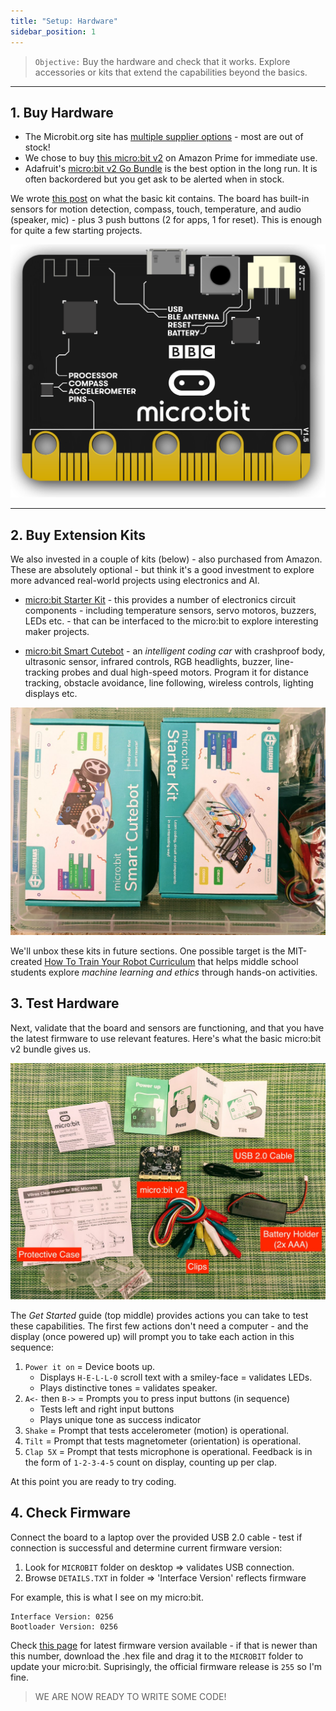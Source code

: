 ```yaml
---
title: "Setup: Hardware"
sidebar_position: 1
---
```


> `Objective:` Buy the hardware and check that it works. Explore accessories or kits that extend the capabilities beyond the basics.

---

## 1. Buy Hardware

 * The Microbit.org site has [multiple supplier options](https://microbit.org/buy/) - most are out of stock!
 * We chose to buy [this micro:bit v2](https://www.amazon.com/Vilros-BBC-Micro-Basic-Starter/dp/B08WR4X7P9/) on Amazon Prime for immediate use.
 * Adafruit's [micro:bit v2 Go Bundle](https://www.adafruit.com/product/4834) is the best option in the long run. It is often backordered but you get ask to be alerted when in stock.

We wrote [this post](/blog/unbox-microbit) on what the basic kit contains. The board has built-in sensors for motion detection, compass, touch, temperature, and audio (speaker, mic) - plus 3 push buttons (2 for apps, 1 for reset). This is enough for quite a few starting projects.

![Microbit-v2](/img/microbit.svg)

---

## 2. Buy Extension Kits

We also invested in a couple of kits (below) - also purchased from Amazon. These are absolutely optional - but think it's a  good investment to explore more advanced real-world projects using electronics and AI.

 * [micro:bit Starter Kit](https://www.amazon.com/Elecfreaks-Microbit-Starter-Accessories-Electronics/dp/B0822LXMV8/ref=sr_1_2_sspa) - this provides a number of electronics circuit components - including temperature sensors, servo motoros, buzzers, LEDs etc. - that can be interfaced to the micro:bit to explore interesting maker projects.

 * [micro:bit Smart Cutebot](https://www.amazon.com/Elecfreaks-Microbit-Smart-Cutebot-Micro/dp/B081ZSCZTV/ref=sr_1_1) - an _intelligent  coding car_ with crashproof body, ultrasonic sensor, infrared controls, RGB headlights, buzzer, line-tracking probes and dual high-speed motors. Program it for distance tracking, obstacle avoidance, line following, wireless controls, lighting displays etc.

![Microbit Kits](/img/microbit-kits.jpeg)

We'll unbox these kits in future sections. One possible target is the MIT-created [How To Train Your Robot Curriculum](https://httyr.media.mit.edu/) that helps middle school students explore _machine learning and ethics_ through hands-on activities.

## 3. Test Hardware

Next, validate that the board and sensors are functioning, and that you have the latest firmware to use relevant features.  Here's what the basic micro:bit v2 bundle gives us. 

![Microbit-v2](/img/microbit-unboxed.jpg)

The _Get Started_ guide (top middle) provides actions you can take to test these capabilities. The first few actions don't need a computer - and the display (once powered up) will prompt you to take each action in this sequence:

 1. `Power it on` = Device boots up.   
    - Displays `H-E-L-L-0` scroll text with a smiley-face = validates LEDs.
    - Plays distinctive tones = validates speaker.
 2. `A<-` then `B->` = Prompts you to press input buttons (in sequence)
    - Tests left and right input buttons
    - Plays unique tone as success indicator
 3. `Shake` = Prompt that tests accelerometer (motion) is operational. 
 4. `Tilt` = Prompt that tests magnetometer (orientation) is operational. 
 1. `Clap 5X` =  Prompt that tests microphone is operational. Feedback is in the form of `1-2-3-4-5` count on display, counting up per clap.

At this point you are ready to try coding. 

## 4. Check Firmware

Connect the board to a laptop over the provided USB 2.0 cable - test if connection is successful and determine current firmware version:

 1. Look for `MICROBIT` folder on desktop => validates USB connection.
 2. Browse `DETAILS.TXT` in folder => 'Interface Version' reflects firmware

For example, this is what I see on my micro:bit.

```
Interface Version: 0256
Bootloader Version: 0256
```
Check [this page](https://www.microbit.org/get-started/user-guide/firmware/) for latest firmware version available - if that is newer than this number, download the .hex file and drag it to the `MICROBIT` folder to update your micro:bit. Suprisingly, the official firmware release is `255` so I'm fine.

> WE ARE NOW READY TO WRITE SOME CODE!
